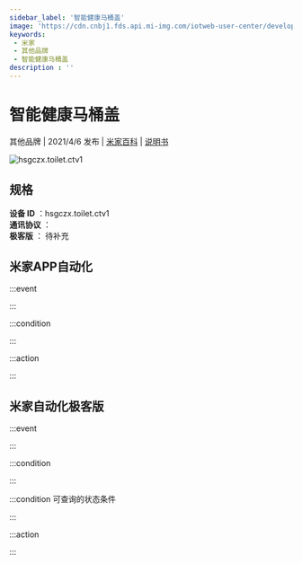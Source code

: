 ```yaml
---
sidebar_label: '智能健康马桶盖'
image: 'https://cdn.cnbj1.fds.api.mi-img.com/iotweb-user-center/developer_1679047806437thCGfkfs.png?GalaxyAccessKeyId=AKVGLQWBOVIRQ3XLEW&Expires=9223372036854775807&Signature=AfdvS3Sp3dM8/8ZsX7sPqnzEnjE='
keywords: 
 - 米家
 - 其他品牌
 - 智能健康马桶盖
description : ''
---
```

# 智能健康马桶盖

其他品牌 | 2021/4/6 发布 | [米家百科](https://home.mi.com/webapp/content/baike/product/index.html?model=hsgczx.toilet.ctv1) | [说明书](https://home.mi.com/views/introduction.html?model=hsgczx.toilet.ctv1&region=cn)

![hsgczx.toilet.ctv1](https://cdn.cnbj1.fds.api.mi-img.com/iotweb-user-center/developer_1679047806437thCGfkfs.png?GalaxyAccessKeyId=AKVGLQWBOVIRQ3XLEW&Expires=9223372036854775807&Signature=AfdvS3Sp3dM8/8ZsX7sPqnzEnjE=)

## 规格  
> 
**设备 ID** ：hsgczx.toilet.ctv1  
**通讯协议** ：  
**极客版**  ： 待补充 


## 米家APP自动化  

:::event  

:::

:::condition  

:::

:::action   

:::

## 米家自动化极客版  

:::event  

:::

:::condition  

:::

:::condition 可查询的状态条件  

:::

:::action  

:::

        
